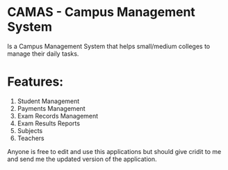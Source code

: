 # CAMAS - Campus Management System

Is a Campus Management System that helps small/medium colleges to manage their daily tasks.

# Features:
  1. Student Management
  2. Payments Management
  3. Exam Records Management
  4. Exam Results Reports
  5. Subjects
  6. Teachers

Anyone is free to edit and use this applications but should give cridit to me and send me the updated version of the application.
